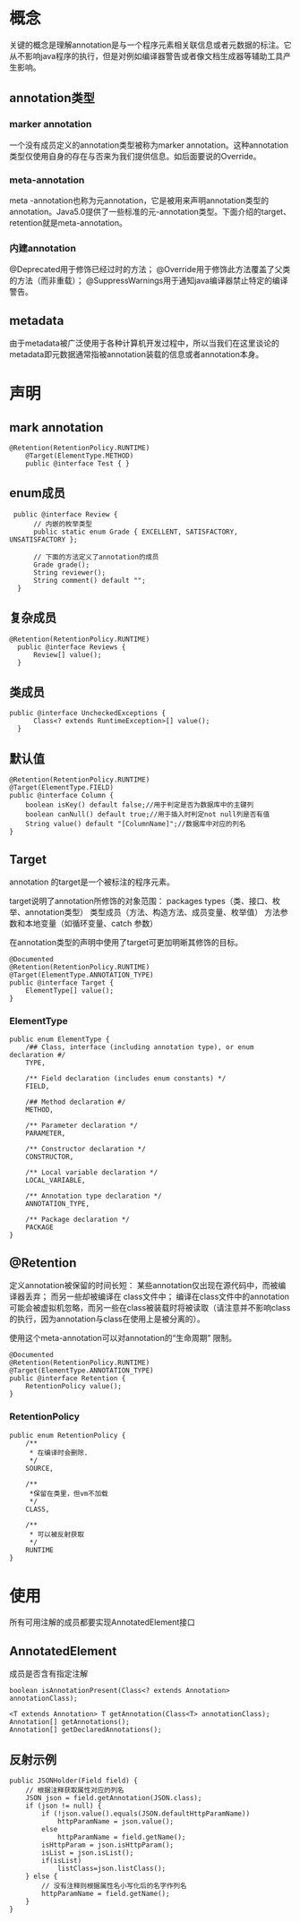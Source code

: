 # 概念

关键的概念是理解annotation是与一个程序元素相关联信息或者元数据的标注。它从不影响java程序的执行，但是对例如编译器警告或者像文档生成器等辅助工具产生影响。

## annotation类型

### marker annotation

一个没有成员定义的annotation类型被称为marker annotation。这种annotation类型仅使用自身的存在与否来为我们提供信息。如后面要说的Override。


### meta-annotation

meta -annotation也称为元annotation，它是被用来声明annotation类型的annotation。Java5.0提供了一些标准的元-annotation类型。下面介绍的target、retention就是meta-annotation。

### 内建annotation

@Deprecated用于修饰已经过时的方法；
@Override用于修饰此方法覆盖了父类的方法（而非重载）；
@SuppressWarnings用于通知java编译器禁止特定的编译警告。

## metadata

由于metadata被广泛使用于各种计算机开发过程中，所以当我们在这里谈论的metadata即元数据通常指被annotation装载的信息或者annotation本身。


# 声明

## mark annotation

    @Retention(RetentionPolicy.RUNTIME)
        @Target(ElementType.METHOD)
        public @interface Test { }

## enum成员

     public @interface Review {
          // 内嵌的枚举类型
          public static enum Grade { EXCELLENT, SATISFACTORY, UNSATISFACTORY };
      
          // 下面的方法定义了annotation的成员
          Grade grade();                
          String reviewer();          
          String comment() default "";  
      }

## 复杂成员

    @Retention(RetentionPolicy.RUNTIME)
      public @interface Reviews {
          Review[] value();
      }

## 类成员

    public @interface UncheckedExceptions {
          Class<? extends RuntimeException>[] value();
      }


## 默认值

    @Retention(RetentionPolicy.RUNTIME)
    @Target(ElementType.FIELD)
    public @interface Column {
    	boolean isKey() default false;//用于判定是否为数据库中的主键列
    	boolean canNull() default true;//用于插入时判定not null列是否有值
    	String value() default "[ColumnName]";//数据库中对应的列名
    }

## Target

annotation 的target是一个被标注的程序元素。

target说明了annotation所修饰的对象范围：
packages
types（类、接口、枚举、annotation类型）
类型成员（方法、构造方法、成员变量、枚举值）
方法参数和本地变量（如循环变量、catch 参数）

在annotation类型的声明中使用了target可更加明晰其修饰的目标。

    @Documented
    @Retention(RetentionPolicy.RUNTIME)
    @Target(ElementType.ANNOTATION_TYPE)
    public @interface Target {
        ElementType[] value();
    }

### ElementType

    public enum ElementType {
        /## Class, interface (including annotation type), or enum declaration #/
        TYPE,
    
        /** Field declaration (includes enum constants) */
        FIELD,
    
        /## Method declaration #/
        METHOD,
    
        /** Parameter declaration */
        PARAMETER,
    
        /** Constructor declaration */
        CONSTRUCTOR,
    
        /** Local variable declaration */
        LOCAL_VARIABLE,
    
        /** Annotation type declaration */
        ANNOTATION_TYPE,
    
        /** Package declaration */
        PACKAGE
    }


## @Retention

定义annotation被保留的时间长短：
某些annotation仅出现在源代码中，而被编译器丢弃；
而另一些却被编译在 class文件中；
编译在class文件中的annotation可能会被虚拟机忽略，而另一些在class被装载时将被读取（请注意并不影响class 的执行，因为annotation与class在使用上是被分离的）。

使用这个meta-annotation可以对annotation的“生命周期” 限制。

    @Documented
    @Retention(RetentionPolicy.RUNTIME)
    @Target(ElementType.ANNOTATION_TYPE)
    public @interface Retention {
        RetentionPolicy value();
    }

### RetentionPolicy

    public enum RetentionPolicy {
        /**
         * 在编译时会删除.
         */
        SOURCE,
    
        /**
         *保留在类里，但vm不加载
         */
        CLASS,
    
        /**
         * 可以被反射获取
         */
        RUNTIME
    }


# 使用

所有可用注解的成员都要实现AnnotatedElement接口

## AnnotatedElement

成员是否含有指定注解

    boolean isAnnotationPresent(Class<? extends Annotation> annotationClass);
    
    <T extends Annotation> T getAnnotation(Class<T> annotationClass);
    Annotation[] getAnnotations();
    Annotation[] getDeclaredAnnotations();

## 反射示例

    public JSONHolder(Field field) {
        // 根据注释获取属性对应的列名
        JSON json = field.getAnnotation(JSON.class);
        if (json != null) {
    	    if (!json.value().equals(JSON.defaultHttpParamName))
    		    httpParamName = json.value();
    	    else
    		    httpParamName = field.getName();
    	    isHttpParam = json.isHttpParam();
    	    isList = json.isList();
    	    if(isList)
    		    listClass=json.listClass();
        } else {
    	    // 没有注释则根据属性名小写化后的名字作列名
    	    httpParamName = field.getName();
        }
    }
